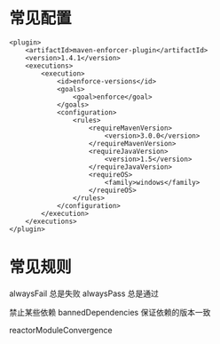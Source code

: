 # 常见配置 #
	<plugin>
		<artifactId>maven-enforcer-plugin</artifactId>
		<version>1.4.1</version>
		<executions>
			<execution>
				<id>enforce-versions</id>
				<goals>
					<goal>enforce</goal>
				</goals>
				<configuration>
					<rules>
						<requireMavenVersion>
							<version>3.0.0</version>
						</requireMavenVersion>
						<requireJavaVersion>
							<version>1.5</version>
						</requireJavaVersion>
						<requireOS>
							<family>windows</family>
						</requireOS>
					</rules>
				</configuration>
			</execution>
		</executions>
	</plugin>

# 常见规则 #

alwaysFail 总是失败
alwaysPass 总是通过

禁止某些依赖 bannedDependencies
保证依赖的版本一致

reactorModuleConvergence

